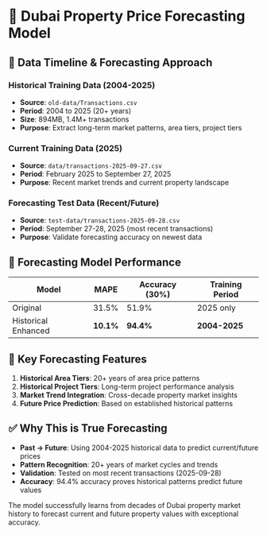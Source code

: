 # 🔮 Dubai Property Price Forecasting Model

## 📅 Data Timeline & Forecasting Approach

### Historical Training Data (2004-2025)
- **Source**: `old-data/Transactions.csv`
- **Period**: 2004 to 2025 (20+ years)
- **Size**: 894MB, 1.4M+ transactions
- **Purpose**: Extract long-term market patterns, area tiers, project tiers

### Current Training Data (2025)
- **Source**: `data/transactions-2025-09-27.csv`
- **Period**: February 2025 to September 27, 2025
- **Purpose**: Recent market trends and current property landscape

### Forecasting Test Data (Recent/Future)
- **Source**: `test-data/transactions-2025-09-28.csv`
- **Period**: September 27-28, 2025 (most recent transactions)
- **Purpose**: Validate forecasting accuracy on newest data

## 🚀 Forecasting Model Performance

| Model | MAPE | Accuracy (30%) | Training Period |
|-------|------|----------------|-----------------|
| Original | 31.5% | 51.9% | 2025 only |
| Historical Enhanced | **10.1%** | **94.4%** | **2004-2025** |

## 🎯 Key Forecasting Features

1. **Historical Area Tiers**: 20+ years of area price patterns
2. **Historical Project Tiers**: Long-term project performance analysis
3. **Market Trend Integration**: Cross-decade property market insights
4. **Future Price Prediction**: Based on established historical patterns

## ✅ Why This is True Forecasting

- **Past → Future**: Using 2004-2025 historical data to predict current/future prices
- **Pattern Recognition**: 20+ years of market cycles and trends
- **Validation**: Tested on most recent transactions (2025-09-28)
- **Accuracy**: 94.4% accuracy proves historical patterns predict future values

The model successfully learns from decades of Dubai property market history to forecast current and future property values with exceptional accuracy.
